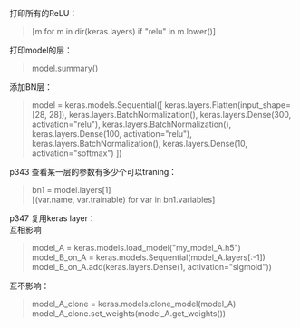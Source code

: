 打印所有的ReLU：
>[m for m in dir(keras.layers) if "relu" in m.lower()]

打印model的层：
>model.summary()

添加BN层：
>model = keras.models.Sequential([
    keras.layers.Flatten(input_shape=[28, 28]),
    keras.layers.BatchNormalization(),
    keras.layers.Dense(300, activation="relu"),
    keras.layers.BatchNormalization(),
    keras.layers.Dense(100, activation="relu"),
    keras.layers.BatchNormalization(),
    keras.layers.Dense(10, activation="softmax")
])

p343 查看某一层的参数有多少个可以traning：
>bn1 = model.layers[1] \
>[(var.name, var.trainable) for var in bn1.variables]

p347 复用keras layer： \
互相影响
> model_A = keras.models.load_model("my_model_A.h5")
model_B_on_A = keras.models.Sequential(model_A.layers[:-1])
model_B_on_A.add(keras.layers.Dense(1, activation="sigmoid"))

互不影响：
>model_A_clone = keras.models.clone_model(model_A)
model_A_clone.set_weights(model_A.get_weights())
